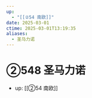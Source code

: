 ```yaml
---
up:
  - "[[②54 南欧]]"
date: 2025-03-01
ctime: 2025-03-01T13:19:35
aliases:
  - 圣马力诺
---
```


# ②548 圣马力诺

- up: [[②54 南欧]]
